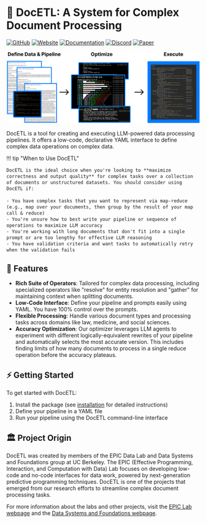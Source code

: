 # 📜 DocETL: A System for Complex Document Processing

[![GitHub](https://img.shields.io/github/stars/ucbepic/docetl?style=social)](https://github.com/ucbepic/docetl)
[![Website](https://img.shields.io/badge/Website-docetl.org-blue)](https://docetl.org)
[![Documentation](https://img.shields.io/badge/Documentation-docs-green)](https://ucbepic.github.io/docetl)
[![Discord](https://img.shields.io/discord/1285485891095236608?label=Discord&logo=discord)](https://discord.gg/fHp7B2X3xx)
[![Paper](https://img.shields.io/badge/Paper-arXiv-red)](https://arxiv.org/abs/2410.12189)

![DocETL Figure](assets/readmefig.png)

DocETL is a tool for creating and executing LLM-powered data processing pipelines. It offers a low-code, declarative YAML interface to define complex data operations on complex data.

!!! tip "When to Use DocETL"

    DocETL is the ideal choice when you're looking to **maximize correctness and output quality** for complex tasks over a collection of documents or unstructured datasets. You should consider using DocETL if:

    - You have complex tasks that you want to represent via map-reduce (e.g., map over your documents, then group by the result of your map call & reduce)
    - You're unsure how to best write your pipeline or sequence of operations to maximize LLM accuracy
    - You're working with long documents that don't fit into a single prompt or are too lengthy for effective LLM reasoning
    - You have validation criteria and want tasks to automatically retry when the validation fails

## 🚀 Features

- **Rich Suite of Operators**: Tailored for complex data processing, including specialized operators like "resolve" for entity resolution and "gather" for maintaining context when splitting documents.
- **Low-Code Interface**: Define your pipeline and prompts easily using YAML. You have 100% control over the prompts.
- **Flexible Processing**: Handle various document types and processing tasks across domains like law, medicine, and social sciences.
- **Accuracy Optimization**: Our optimizer leverages LLM agents to experiment with different logically-equivalent rewrites of your pipeline and automatically selects the most accurate version. This includes finding limits of how many documents to process in a single reduce operation before the accuracy plateaus.

## ⚡ Getting Started

To get started with DocETL:

1. Install the package (see [installation](installation.md) for detailed instructions)
2. Define your pipeline in a YAML file
3. Run your pipeline using the DocETL command-line interface

## 🏛️ Project Origin

DocETL was created by members of the EPIC Data Lab and Data Systems and Foundations group at UC Berkeley. The EPIC (Effective Programming, Interaction, and Computation with Data) Lab focuses on developing low-code and no-code interfaces for data work, powered by next-generation predictive programming techniques. DocETL is one of the projects that emerged from our research efforts to streamline complex document processing tasks.

For more information about the labs and other projects, visit the [EPIC Lab webpage](https://epic.berkeley.edu/) and the [Data Systems and Foundations webpage](https://dsf.berkeley.edu/).
